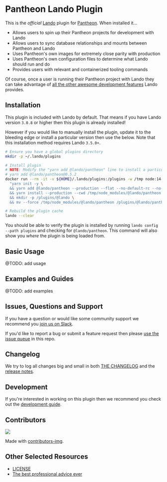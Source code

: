 # Pantheon Lando Plugin

This is the _official_ [Lando](https://lando.dev) plugin for [Pantheon](https://pantheon.io/). When installed it...

* Allows users to spin up their Pantheon projects for development with Lando
* Allows users to sync database relationships and mounts between Pantheon and Lando
* Uses Pantheon's own images for extremely close parity with production
* Uses Pantheon's own configuration files to determine what Lando should run and do
* Provides users with relevant and containerized tooling commands

Of course, once a user is running their Pantheon project with Lando they can take advantage of [all the other awesome development features](https://docs.lando.dev) Lando provides.

## Installation

This plugin is included with Lando by default. That means if you have Lando version `3.0.8` or higher then this plugin is already installed!

However if you would like to manually install the plugin, update it to the bleeding edge or install a particular version then use the below. Note that this installation method requires Lando `3.5.0+`.

```bash
# Ensure you have a global plugins directory
mkdir -p ~/.lando/plugins

# Install plugin
# NOTE: Modify the "yarn add @lando/pantheon" line to install a particular version eg
# yarn add @lando/pantheon@0.5.2
docker run --rm -it -v ${HOME}/.lando/plugins:/plugins -w /tmp node:14-alpine sh -c \
  "yarn init -y \
  && yarn add @lando/pantheon --production --flat --no-default-rc --no-lockfile --link-duplicates \
  && yarn install --production --cwd /tmp/node_modules/@lando/pantheon \
  && mkdir -p /plugins/@lando \
  && mv --force /tmp/node_modules/@lando/pantheon /plugins/@lando/pantheon"

# Rebuild the plugin cache
lando --clear
```

You should be able to verify the plugin is installed by running `lando config --path plugins` and checking for `@lando/pantheon`. This command will also show you _where_ the plugin is being loaded from.

## Basic Usage

@TODO: add usage

## Examples and Guides

@TODO: add examples

## Issues, Questions and Support

If you have a question or would like some community support we recommend you [join us on Slack](https://launchpass.com/devwithlando).

If you'd like to report a bug or submit a feature request then please [use the issue queue](https://github.com/lando/pantheon/issues/new/choose) in this repo.

## Changelog

We try to log all changes big and small in both [THE CHANGELOG](https://github.com/lando/pantheon/blob/main/CHANGELOG.md) and the [release notes](https://github.com/lando/pantheon/releases).

## Development

If you're interested in working on this plugin then we recommend you check out the [development guide](https://github.com/lando/pantheon/blob/main/docs/development.md).

## Contributors

<a href="https://github.com/lando/pantheon/graphs/contributors">
  <img src="https://contrib.rocks/image?repo=lando/pantheon" />
</a>

Made with [contributors-img](https://contrib.rocks).

## Other Selected Resources

* [LICENSE](https://github.com/lando/pantheon/blob/main/LICENSE.md)
* [The best professional advice ever](https://www.youtube.com/watch?v=tkBVDh7my9Q)
